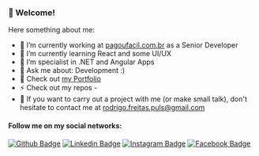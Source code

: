 ### 👋 Welcome!

Here something about me:

- 🔭 I’m currently working at [pagoufacil.com.br](https://pagoufacil.com.br/) as a Senior Developer
- 🌱 I’m currently learning React and some UI/UX
- :muscle: I’m specialist in .NET and Angular Apps
- 💬 Ask me about: Development :)
- 💼 Check out [my Portfolio](https://github.com/rodrigopuls/rodrigopuls.github.io) 
- ⚡ Check out my repos -
- 💌 If you want to carry out a project with me (or make small talk), don't hesitate to contact me at rodrigo.freitas.puls@gmail.com 

#### Follow me on my social networks:
[![Github Badge](https://img.shields.io/badge/-Github-000?style=flat-square&logo=Github&logoColor=white&link=https://github.com/rodrigopuls)](https://github.com/rodrigopuls)
[![Linkedin Badge](https://img.shields.io/badge/-LinkedIn-blue?style=flat-square&logo=Linkedin&logoColor=white&link=https://www.linkedin.com/in/rodrigo-de-freitas-puls-46147b31/)](https://www.linkedin.com/in/rodrigo-de-freitas-puls-46147b31/)
[![Instagram Badge](https://img.shields.io/badge/-Instagram-C13584?style=flat-square&labelColor=C13584&logo=instagram&logoColor=white&link=https://www.instagram.com/rodrigopuls)](https://www.instagram.com/rodrigopuls)
[![Facebook Badge](https://img.shields.io/badge/-Facebook-blue?style=flat-square&labelColor=blue&logo=facebook&logoColor=white&link=https://www.facebook.com/rodrigo.freitas.puls)](https://www.facebook.com/rodrigo.freitas.puls)
